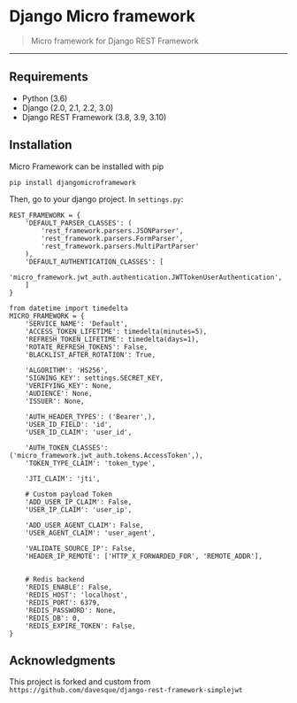 # Django Micro framework
> Micro framework for Django REST Framework

---
## Requirements
- Python (3.6)
- Django (2.0, 2.1, 2.2, 3.0)
- Django REST Framework (3.8, 3.9, 3.10)

## Installation
Micro Framework can be installed with pip
```
pip install djangomicroframework
```

Then, go to your django project. In `settings.py`:
```
REST_FRAMEWORK = {
    'DEFAULT_PARSER_CLASSES': (
        'rest_framework.parsers.JSONParser',
        'rest_framework.parsers.FormParser',
        'rest_framework.parsers.MultiPartParser'
    ),
    'DEFAULT_AUTHENTICATION_CLASSES': [
        'micro_framework.jwt_auth.authentication.JWTTokenUserAuthentication',
    ]
}

from datetime import timedelta
MICRO_FRAMEWORK = {
    'SERVICE_NAME': 'Default',
    'ACCESS_TOKEN_LIFETIME': timedelta(minutes=5),
    'REFRESH_TOKEN_LIFETIME': timedelta(days=1),
    'ROTATE_REFRESH_TOKENS': False,
    'BLACKLIST_AFTER_ROTATION': True,

    'ALGORITHM': 'HS256',
    'SIGNING_KEY': settings.SECRET_KEY,
    'VERIFYING_KEY': None,
    'AUDIENCE': None,
    'ISSUER': None,

    'AUTH_HEADER_TYPES': ('Bearer',),
    'USER_ID_FIELD': 'id',
    'USER_ID_CLAIM': 'user_id',

    'AUTH_TOKEN_CLASSES': ('micro_framework.jwt_auth.tokens.AccessToken',),
    'TOKEN_TYPE_CLAIM': 'token_type',

    'JTI_CLAIM': 'jti',

    # Custom payload Token
    'ADD_USER_IP_CLAIM': False,
    'USER_IP_CLAIM': 'user_ip',

    'ADD_USER_AGENT_CLAIM': False,
    'USER_AGENT_CLAIM': 'user_agent',

    'VALIDATE_SOURCE_IP': False,
    'HEADER_IP_REMOTE': ['HTTP_X_FORWARDED_FOR', 'REMOTE_ADDR'],
    

    # Redis backend
    'REDIS_ENABLE': False,
    'REDIS_HOST': 'localhost',
    'REDIS_PORT': 6379,
    'REDIS_PASSWORD': None,
    'REDIS_DB': 0,
    'REDIS_EXPIRE_TOKEN': False,
}
```

## Acknowledgments

This project is forked and custom from `https://github.com/davesque/django-rest-framework-simplejwt`